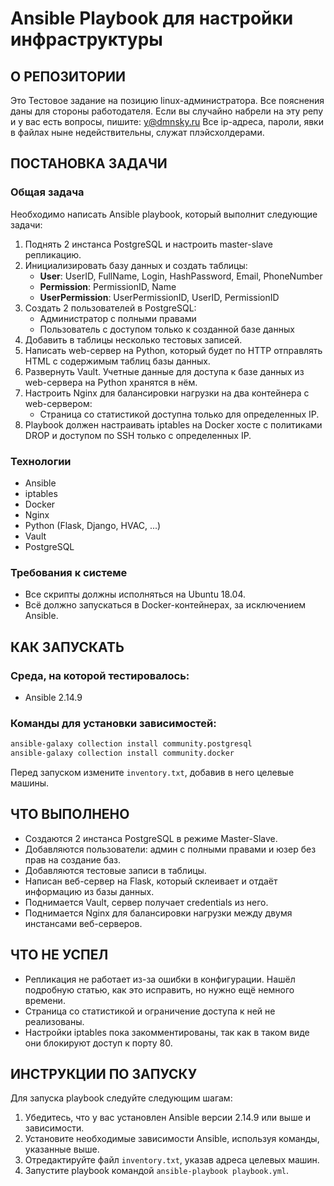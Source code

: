 # Ansible Playbook для настройки инфраструктуры

## О РЕПОЗИТОРИИ

Это Тестовое задание на позицию linux-администратора. Все пояснения даны для стороны работодателя. Если вы случайно набрели на эту репу и у вас есть вопросы, пишите: y@dmnsky.ru
Все ip-адреса, пароли, явки в файлах ныне недействительны, служат плэйсхолдерами.

## ПОСТАНОВКА ЗАДАЧИ

### Общая задача

Необходимо написать Ansible playbook, который выполнит следующие задачи:

1. Поднять 2 инстанса PostgreSQL и настроить master-slave репликацию.
2. Инициализировать базу данных и создать таблицы:
   - **User**: UserID, FullName, Login, HashPassword, Email, PhoneNumber
   - **Permission**: PermissionID, Name
   - **UserPermission**: UserPermissionID, UserID, PermissionID
3. Создать 2 пользователей в PostgreSQL:
   - Администратор с полными правами
   - Пользователь с доступом только к созданной базе данных
4. Добавить в таблицы несколько тестовых записей.
5. Написать web-сервер на Python, который будет по HTTP отправлять HTML с содержимым таблиц базы данных.
6. Развернуть Vault. Учетные данные для доступа к базе данных из web-сервера на Python хранятся в нём.
7. Настроить Nginx для балансировки нагрузки на два контейнера с web-сервером:
   - Страница со статистикой доступна только для определенных IP.
8. Playbook должен настраивать iptables на Docker хосте с политиками DROP и доступом по SSH только с определенных IP.

### Технологии

- Ansible
- iptables
- Docker
- Nginx
- Python (Flask, Django, HVAC, ...)
- Vault
- PostgreSQL

### Требования к системе

- Все скрипты должны исполняться на Ubuntu 18.04.
- Всё должно запускаться в Docker-контейнерах, за исключением Ansible.

## КАК ЗАПУСКАТЬ

### Среда, на которой тестировалось:

- Ansible 2.14.9

### Команды для установки зависимостей:

```bash
ansible-galaxy collection install community.postgresql
ansible-galaxy collection install community.docker
```
Перед запуском измените `inventory.txt`, добавив в него целевые машины.

## ЧТО ВЫПОЛНЕНО

- Создаются 2 инстанса PostgreSQL в режиме Master-Slave.
- Добавляются пользователи: админ с полными правами и юзер без прав на создание баз.
- Добавляются тестовые записи в таблицы.
- Написан веб-сервер на Flask, который склеивает и отдаёт информацию из базы данных.
- Поднимается Vault, сервер получает credentials из него.
- Поднимается Nginx для балансировки нагрузки между двумя инстансами веб-серверов.

## ЧТО НЕ УСПЕЛ

- Репликация не работает из-за ошибки в конфигурации. Нашёл подробную статью, как это исправить, но нужно ещё немного времени.
- Страница со статистикой и ограничение доступа к ней не реализованы.
- Настройки iptables пока закомментированы, так как в таком виде они блокируют доступ к порту 80.

## ИНСТРУКЦИИ ПО ЗАПУСКУ

Для запуска playbook следуйте следующим шагам:

1. Убедитесь, что у вас установлен Ansible версии 2.14.9 или выше и зависимости.
2. Установите необходимые зависимости Ansible, используя команды, указанные выше.
3. Отредактируйте файл `inventory.txt`, указав адреса целевых машин.
4. Запустите playbook командой `ansible-playbook playbook.yml`.
